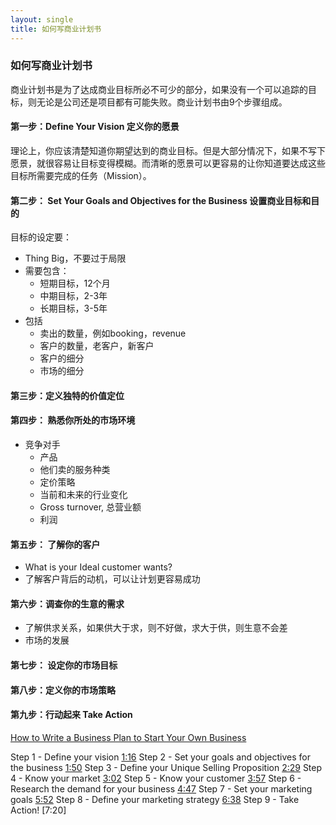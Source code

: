 ```yaml
---
layout: single
title: 如何写商业计划书
---
```


### 如何写商业计划书

商业计划书是为了达成商业目标所必不可少的部分，如果没有一个可以追踪的目标，则无论是公司还是项目都有可能失败。商业计划书由9个步骤组成。

#### 第一步：Define Your Vision 定义你的愿景

理论上，你应该清楚知道你期望达到的商业目标。但是大部分情况下，如果不写下愿景，就很容易让目标变得模糊。而清晰的愿景可以更容易的让你知道要达成这些目标所需要完成的任务（Mission）。

#### 第二步： Set Your Goals and Objectives for the Business 设置商业目标和目的

目标的设定要：

- Thing Big，不要过于局限
- 需要包含：
  - 短期目标，12个月
  - 中期目标，2-3年
  - 长期目标，3-5年
- 包括
  - 卖出的数量，例如booking，revenue
  - 客户的数量，老客户，新客户
  - 客户的细分
  - 市场的细分

#### 第三步：定义独特的价值定位

#### 第四步： 熟悉你所处的市场环境

- 竞争对手
  - 产品
  - 他们卖的服务种类
  - 定价策略
  - 当前和未来的行业变化
  - Gross turnover, 总营业额
  - 利润

#### 第五步： 了解你的客户

- What is your Ideal customer wants? 
- 了解客户背后的动机，可以让计划更容易成功

#### 第六步：调查你的生意的需求

- 了解供求关系，如果供大于求，则不好做，求大于供，则生意不会差
- 市场的发展

#### 第七步： 设定你的市场目标

#### 第八步：定义你的市场策略

#### 第九步：行动起来 Take Action



[How to Write a Business Plan to Start Your Own Business](https://www.youtube.com/watch?v=Fqch5OrUPvA)

Step 1 - Define your vision [1:16](https://www.youtube.com/watch?v=Fqch5OrUPvA&t=76s)
Step 2 - Set your goals and objectives for the business [1:50](https://www.youtube.com/watch?v=Fqch5OrUPvA&t=110s)
Step 3 - Define your Unique Selling Proposition [2:29](https://www.youtube.com/watch?v=Fqch5OrUPvA&t=149s)
Step 4 - Know your market [3:02](https://www.youtube.com/watch?v=Fqch5OrUPvA&t=182s)
Step 5 - Know your customer [3:57](https://www.youtube.com/watch?v=Fqch5OrUPvA&t=237s)
Step 6 - Research the demand for your business [4:47](https://www.youtube.com/watch?v=Fqch5OrUPvA&t=287s)
Step 7 - Set your marketing goals [5:52](https://www.youtube.com/watch?v=Fqch5OrUPvA&t=352s)
Step 8 - Define your marketing strategy [6:38](https://www.youtube.com/watch?v=Fqch5OrUPvA&t=398s)
Step 9 - Take Action! [7:20]
